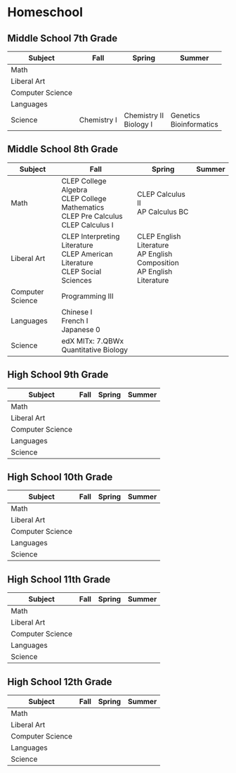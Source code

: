 # Homeschool

## Middle School 7th Grade

| Subject | Fall | Spring | Summer |
|---------|------|--------|--------|
| Math | | | |
| Liberal Art | | |
| Computer Science | | |
| Languages | | |
| Science | Chemistry I | Chemistry II <br> Biology I | Genetics <br> Bioinformatics |

## Middle School 8th Grade

| Subject | Fall | Spring | Summer |
|---------|------|--------|--------|
| Math | CLEP College Algebra <br> CLEP College Mathematics <br> CLEP Pre Calculus <br> CLEP Calculus I | CLEP Calculus II <br> AP Calculus BC|  |
| Liberal Art | CLEP Interpreting Literature <br> CLEP American Literature <br> CLEP Social Sciences| CLEP English Literature <br> AP English Composition <br> AP English Literature |
| Computer Science | Programming III | |
| Languages | Chinese I <br> French I <br> Japanese 0 | |
| Science | edX MITx: 7.QBWx Quantitative Biology | | |

## High School 9th Grade

| Subject | Fall | Spring | Summer |
|---------|------|--------|--------|
| Math | | | |
| Liberal Art | | |
| Computer Science | | |
| Languages | | |
| Science | | | |

## High School 10th Grade

| Subject | Fall | Spring | Summer |
|---------|------|--------|--------|
| Math | | | |
| Liberal Art | | |
| Computer Science | | |
| Languages | | |
| Science | | | |

## High School 11th Grade

| Subject | Fall | Spring | Summer |
|---------|------|--------|--------|
| Math | | | |
| Liberal Art | | |
| Computer Science | | |
| Languages | | |
| Science | | | |

## High School 12th Grade

| Subject | Fall | Spring | Summer |
|---------|------|--------|--------|
| Math | | | |
| Liberal Art | | |
| Computer Science | | |
| Languages | | |
| Science | | | |
